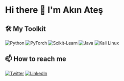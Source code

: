 # Hi there 👋 I'm Akın Ateş

## 🛠️ My Toolkit

![Python](https://img.shields.io/badge/Python-3776AB?style=for-the-badge&logo=python&logoColor=white)
![PyTorch](https://img.shields.io/badge/PyTorch-EE4C2C?style=for-the-badge&logo=pytorch&logoColor=white)
![Scikit-Learn](https://img.shields.io/badge/scikit_learn-F7931E?style=for-the-badge&logo=scikit-learn&logoColor=white)
![Java](https://img.shields.io/badge/Java-ED8B00?style=for-the-badge&logo=openjdk&logoColor=white)
![Kali Linux](https://img.shields.io/badge/Kali_Linux-557C94?style=for-the-badge&logo=kalilinux&logoColor=white)


## 📫 How to reach me

[![Twitter](https://img.shields.io/badge/-Twitter-1DA1F2?logo=twitter&logoColor=white)](https://twitter.com/yourhandle)
[![LinkedIn](https://img.shields.io/badge/-LinkedIn-0077B5?logo=linkedin&logoColor=white)](https://linkedin.com/in/yourprofile)
